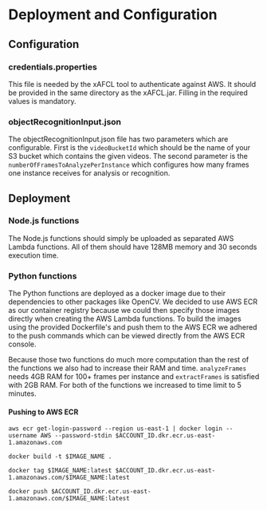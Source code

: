 # Deployment and Configuration

## Configuration

### credentials.properties

This file is needed by the xAFCL tool to authenticate against AWS. It should be provided in the same directory as the xAFCL.jar. Filling in the required values is mandatory.

### objectRecognitionInput.json

The objectRecognitionInput.json file has two parameters which are configurable. First is the ````videoBucketId```` which should be the name of your S3 bucket which contains the given videos. The second parameter is the ````numberOfFramesToAnalyzePerInstance```` which configures how many frames one instance receives for analysis or recognition.

## Deployment

### Node.js functions

The Node.js functions should simply be uploaded as separated AWS Lambda functions. All of them should have 128MB memory and 30 seconds execution time.

### Python functions

The Python functions are deployed as a docker image due to their dependencies to other packages like OpenCV. We decided to use AWS ECR as our container registry because we could then specify those images directly when creating the AWS Lambda functions. To build the images using the provided Dockerfile's and push them to the AWS ECR we adhered to the push commands which can be viewed directly from the AWS ECR console.

Because those two functions do much more computation than the rest of the functions we also had to increase their RAM and time. ````analyzeFrames```` needs 4GB RAM for 100+ frames per instance and ````extractFrames```` is satisfied with 2GB RAM. For both of the functions we increased to time limit to 5 minutes.

#### Pushing to AWS ECR

````shell
aws ecr get-login-password --region us-east-1 | docker login --username AWS --password-stdin $ACCOUNT_ID.dkr.ecr.us-east-1.amazonaws.com

docker build -t $IMAGE_NAME .

docker tag $IMAGE_NAME:latest $ACCOUNT_ID.dkr.ecr.us-east-1.amazonaws.com/$IMAGE_NAME:latest

docker push $ACCOUNT_ID.dkr.ecr.us-east-1.amazonaws.com/$IMAGE_NAME:latest
````